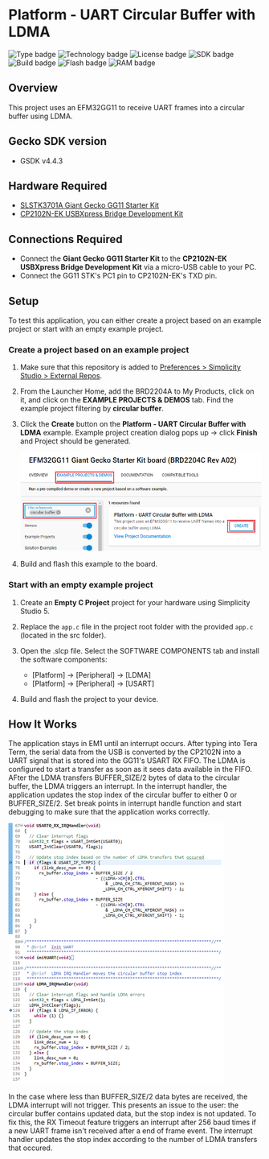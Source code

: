 # Platform - UART Circular Buffer with LDMA #

![Type badge](https://img.shields.io/badge/dynamic/json?url=https://raw.githubusercontent.com/SiliconLabs/application_examples_ci/master/platform_applications/platform_uart_ldma_circular_buffer_common.json&label=Type&query=type&color=green)
![Technology badge](https://img.shields.io/badge/dynamic/json?url=https://raw.githubusercontent.com/SiliconLabs/application_examples_ci/master/platform_applications/platform_uart_ldma_circular_buffer_common.json&label=Technology&query=technology&color=green)
![License badge](https://img.shields.io/badge/dynamic/json?url=https://raw.githubusercontent.com/SiliconLabs/application_examples_ci/master/platform_applications/platform_uart_ldma_circular_buffer_common.json&label=License&query=license&color=green)
![SDK badge](https://img.shields.io/badge/dynamic/json?url=https://raw.githubusercontent.com/SiliconLabs/application_examples_ci/master/platform_applications/platform_uart_ldma_circular_buffer_common.json&label=SDK&query=sdk&color=green)
![Build badge](https://img.shields.io/endpoint?url=https://raw.githubusercontent.com/SiliconLabs/application_examples_ci/master/platform_applications/platform_uart_ldma_circular_buffer_build_status.json)
![Flash badge](https://img.shields.io/badge/dynamic/json?url=https://raw.githubusercontent.com/SiliconLabs/application_examples_ci/master/platform_applications/platform_uart_ldma_circular_buffer_common.json&label=Flash&query=flash&color=blue)
![RAM badge](https://img.shields.io/badge/dynamic/json?url=https://raw.githubusercontent.com/SiliconLabs/application_examples_ci/master/platform_applications/platform_uart_ldma_circular_buffer_common.json&label=RAM&query=ram&color=blue)

## Overview ##

This project uses an EFM32GG11 to receive UART frames into a circular buffer using LDMA.

## Gecko SDK version ##

- GSDK v4.4.3

## Hardware Required ##

- [SLSTK3701A Giant Gecko GG11 Starter Kit](https://www.silabs.com/products/development-tools/mcu/32-bit/efm32-giant-gecko-gg11-starter-kit)
- [CP2102N-EK USBXpress Bridge Development Kit](https://www.silabs.com/development-tools/interface/cp2102n-development-kit)

## Connections Required ##

- Connect the **Giant Gecko GG11 Starter Kit** to the **CP2102N-EK USBXpress Bridge Development Kit** via a micro-USB cable to your PC.
- Connect the GG11 STK's PC1 pin to CP2102N-EK's TXD pin.

## Setup ##

To test this application, you can either create a project based on an example project or start with an empty example project.

### Create a project based on an example project ###

1. Make sure that this repository is added to [Preferences > Simplicity Studio > External Repos](https://docs.silabs.com/simplicity-studio-5-users-guide/latest/ss-5-users-guide-about-the-launcher/welcome-and-device-tabs).

2. From the Launcher Home, add the BRD2204A to My Products, click on it, and click on the **EXAMPLE PROJECTS & DEMOS** tab. Find the example project filtering by **circular buffer**.

3. Click the **Create** button on the **Platform - UART Circular Buffer with LDMA** example. Example project creation dialog pops up -> click **Finish** and Project should be generated.

    ![Create_example](image/create_project.png)

4. Build and flash this example to the board.

### Start with an empty example project ###

1. Create an **Empty C Project** project for your hardware using Simplicity Studio 5.

2. Replace the `app.c` file in the project root folder with the provided `app.c` (located in the src folder).

3. Open the .slcp file. Select the SOFTWARE COMPONENTS tab and install the software components:

    - [Platform] → [Peripheral] → [LDMA]
    - [Platform] → [Peripheral] → [USART]

4. Build and flash the project to your device.

## How It Works ##

The application stays in EM1 until an interrupt occurs. After typing into Tera Term, the serial data from the USB is converted by the CP2102N into a UART signal that is stored into the GG11's USART RX FIFO. The LDMA is configured to start a transfer as soon as it sees data available in the FIFO. AFter the LDMA transfers BUFFER_SIZE/2 bytes of data to the circular buffer, the LDMA triggers an interrupt. In the interrupt handler, the application updates the stop index of the circular buffer to either 0 or BUFFER_SIZE/2. Set break points in interrupt handle function and start debugging to make sure that the application works correctly.

![debug](image/debug.png)

In the case where less than BUFFER_SIZE/2 data bytes are received, the LDMA interrupt will not trigger. This presents an issue to the user: the circular buffer contains updated data, but the stop index is not updated. To fix this, the RX Timeout feature triggers an interrupt after 256 baud times if a new UART frame isn't received after a end of frame event. The interrupt handler updates the stop index according to the number of LDMA transfers that occured.
